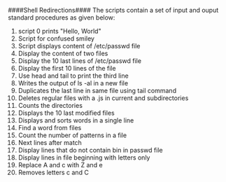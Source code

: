 ####Shell Redirections####
The scripts contain a set of input and ouput standard procedures as given below:
1. script 0 prints "Hello, World"
2. Script for confused smiley
3. Script displays content of /etc/passwd file
4. Display the content of two files
5. Display the 10 last lines of /etc/passwd file
6. Display the first 10 lines of the file
7. Use head and tail to print the third line
8. Writes the output of ls -al in a new file
9. Duplicates the last line in same file using tail command
10. Deletes regular files with a .js in current and subdirectories
11. Counts the directories
12. Displays the 10 last modified files
13. Displays and sorts words in a single line
14. Find a word from files
15. Count the number of patterns in a file
16. Next lines after match
17. Display lines that do not contain bin in passwd file
18. Display lines in file beginning with letters only
19. Replace A and c with Z and e
20. Removes letters c and C

